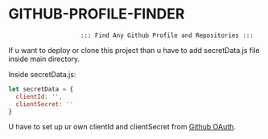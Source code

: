 # GITHUB-PROFILE-FINDER

                        ::: Find Any Github Profile and Repositories :::

If u want to deploy or clone this project than u have to add secretData.js file inside main directory.

Inside secretData.js:

``` Javascript
let secretData = {
  clientId: '',  
  clientSecret: ''
}
```

U have to set up ur own clientId and clientSecret from [Github OAuth](https://github.com/settings/applications/new).
